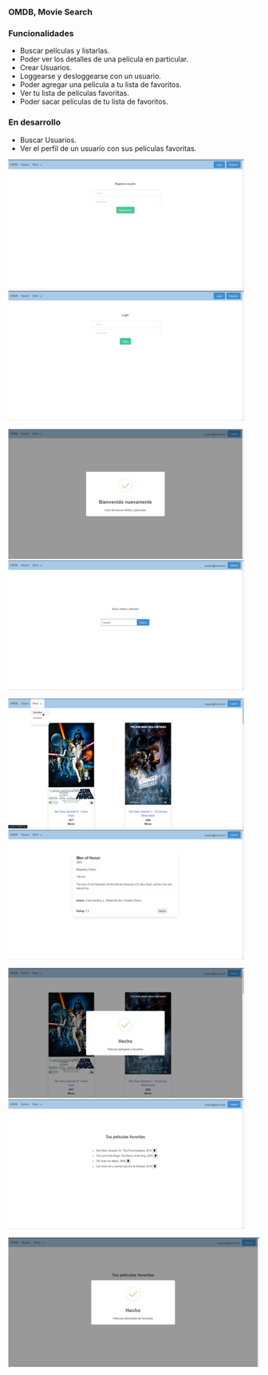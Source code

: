 ### OMDB, Movie Search

### Funcionalidades

- Buscar películas y listarlas.
- Poder ver los detalles de una película en particular.
- Crear Usuarios.
- Loggearse y desloggearse con un usuario.
- Poder agregar una película a tu lista de favoritos.
- Ver tu lista de películas favoritas.
- Poder sacar películas de tu lista de favoritos.

### En desarrollo

- Buscar Usuarios.
- Ver el perfil de un usuario con sus películas favoritas.

<p float="left">
<img src="public/preVisual/Captura%20de%20pantalla_2022-01-18_13-44-42.png" width ="473" height = "260" >
<img src="public/preVisual/Captura%20de%20pantalla_2022-01-18_13-45-24.png" width ="473" height = "260" >
</p>

<p float="left">
<img src="public/preVisual/Captura%20de%20pantalla_2022-01-18_13-52-48.png" width ="473" height = "260" >
<img src="public/preVisual/Captura%20de%20pantalla_2022-01-18_13-53-55.png" width ="473" height = "260" >
</p>


<p float="left">
<img src="public/preVisual/Captura%20de%20pantalla_2022-01-18_13-56-11.png" width ="473" height = "260" >
<img src="public/preVisual/Captura%20de%20pantalla_2022-01-18_13-55-10.png" width ="473" height = "260" >
</p>


<p float="left">
<img src="public/preVisual/Captura%20de%20pantalla_2022-01-18_13-55-36.png" width ="473" height = "260" >
<img src="public/preVisual/Captura%20de%20pantalla_2022-01-18_13-57-21.png" width ="473" height = "260" >
</p>

![](public/preVisual/Captura%20de%20pantalla_2022-01-18_13-57-30.png)
